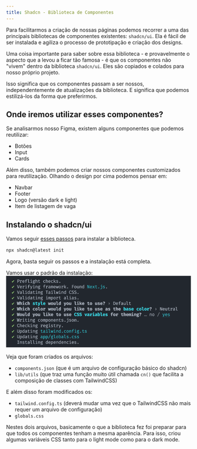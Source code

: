 ```yaml
---
title: Shadcn - Biblioteca de Componentes
---
```



Para facilitarmos a criação de nossas páginas podemos recorrer a uma das principais bibliotecas de componentes existentes: `shadcn/ui`. Ela é fácil de ser instalada e agiliza o processo de prototipação e criação dos designs.

Uma coisa importante para saber sobre essa biblioteca - e provavelmente o aspecto que a levou a ficar tão famosa - é que os componentes não "vivem" dentro da biblioteca `shadcn/ui`. Eles são copiados e colados para nosso próprio projeto.

Isso significa que os componentes passam a ser nossos, independentemente de atualizações da biblioteca. E significa que podemos estilizá-los da forma que preferirmos.

## Onde iremos utilizar esses componentes?

Se analisarmos nosso Figma, existem alguns componentes que podemos reutilizar:

- Botões
- Input
- Cards

Além disso, também podemos criar nossos componentes customizados para reutilização. Olhando o design por cima podemos pensar em:

- Navbar
- Footer
- Logo (versão dark e light)
- Item de listagem de vaga

## Instalando o shadcn/ui

Vamos seguir [esses passos](https://ui.shadcn.com/docs/installation/next) para instalar a biblioteca.

```bash
npx shadcn@latest init
```

Agora, basta seguir os passos e a instalação está completa.

Vamos usar o padrão da instalação:
![alt text](image.png)

Veja que foram criados os arquivos:

- `components.json` (que é um arquivo de configuração básico do shadcn)
- `lib/utils` (que traz uma função muito útil chamada `cn()` que facilita a composição de classes com TailwindCSS)

E além disso foram modificados os:

- `tailwind.config.ts` (deverá mudar uma vez que o TailwindCSS não mais requer um arquivo de configuração)
- `globals.css`

Nestes dois arquivos, basicamente o que a biblioteca fez foi preparar para que todos os componentes tenham a mesma aparência. Para isso, criou algumas variáveis CSS tanto para o light mode como para o dark mode.
